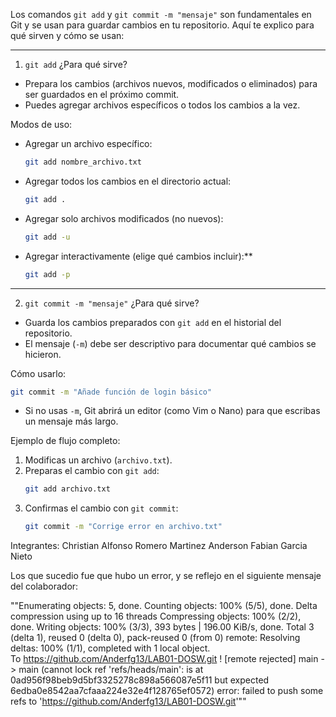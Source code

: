 Los comandos `git add` y `git commit -m "mensaje"` son fundamentales en Git y se usan para guardar cambios en tu repositorio. Aquí te explico para qué sirven y cómo se usan:
 
---
 
1. `git add`
¿Para qué sirve?
- Prepara los cambios (archivos nuevos, modificados o eliminados) para ser guardados en el próximo commit.
- Puedes agregar archivos específicos o todos los cambios a la vez.
 
 Modos de uso:
- Agregar un archivo específico:  
  ```bash
  git add nombre_archivo.txt
  ```
- Agregar todos los cambios en el directorio actual:  
  ```bash
  git add .
  ```
- Agregar solo archivos modificados (no nuevos):  
  ```bash
  git add -u
  ```
- Agregar interactivamente (elige qué cambios incluir):**  
  ```bash
  git add -p
  ```
 
---
 
2. `git commit -m "mensaje"`
¿Para qué sirve?
- Guarda los cambios preparados con `git add` en el historial del repositorio.
- El mensaje (`-m`) debe ser descriptivo para documentar qué cambios se hicieron.
 
Cómo usarlo:
```bash
git commit -m "Añade función de login básico"
```
- Si no usas `-m`, Git abrirá un editor (como Vim o Nano) para que escribas un mensaje más largo.
 
Ejemplo de flujo completo:
1. Modificas un archivo (`archivo.txt`).
2. Preparas el cambio con `git add`:
   ```bash
   git add archivo.txt
   ```
3. Confirmas el cambio con `git commit`:
   ```bash
   git commit -m "Corrige error en archivo.txt"
   ```
 
Integrantes: 
Christian Alfonso Romero Martinez
Anderson Fabian Garcia Nieto

Los que sucedio fue que hubo un error, y se reflejo en el siguiente mensaje del colaborador:

""Enumerating objects: 5, done.
Counting objects: 100% (5/5), done.
Delta compression using up to 16 threads
Compressing objects: 100% (2/2), done.
Writing objects: 100% (3/3), 393 bytes | 196.00 KiB/s, done.
Total 3 (delta 1), reused 0 (delta 0), pack-reused 0 (from 0)
remote: Resolving deltas: 100% (1/1), completed with 1 local object.        
To https://github.com/Anderfg13/LAB01-DOSW.git
 ! [remote rejected] main -> main (cannot lock ref 'refs/heads/main': is at 0ad956f98beb9d5bf3325278c898a566087e5f11 but expected 6edba0e8542aa7cfaaa224e32e4f128765ef0572)
error: failed to push some refs to 'https://github.com/Anderfg13/LAB01-DOSW.git'""